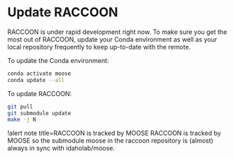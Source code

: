 # Update RACCOON

RACCOON is under rapid development right now. To make sure you get the most out of RACCOON, update your Conda environment as well as your local repository frequently to keep up-to-date with the remote.

To update the Conda environment:

```bash
conda activate moose
conda update --all
```

To update RACCOON:

```bash
git pull
git submodule update
make -j N
```

!alert note title=RACCOON is tracked by MOOSE
RACCOON is tracked by MOOSE so the submodule moose in the raccoon repository is (almost) always in sync with idaholab/moose.
